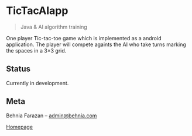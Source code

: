 # TicTacAIapp
> Java & AI algorithm training

One player Tic-tac-toe game which is implemented as a android application. The player will compete againts the AI who take turns marking the spaces in a 3×3 grid.



## Status

Currently in development.

## Meta

Behnia Farazan –  admin@behnia.com

[Homepage](https://behnia.me)

